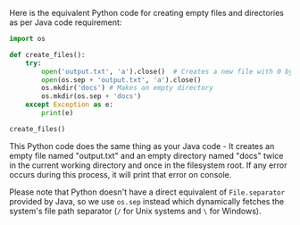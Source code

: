 Here is the equivalent Python code for creating empty files and directories as per Java code requirement:

```python
import os

def create_files():
    try:
        open('output.txt', 'a').close()  # Creates a new file with 0 bytes
        open(os.sep + 'output.txt', 'a').close()
        os.mkdir('docs') # Makes an empty directory
        os.mkdir(os.sep + 'docs')
    except Exception as e:
        print(e)

create_files()
```

This Python code does the same thing as your Java code - It creates an empty file named "output.txt" and an empty directory named "docs" twice in the current working directory and once in the filesystem root. If any error occurs during this process, it will print that error on console. 

Please note that Python doesn't have a direct equivalent of `File.separator` provided by Java, so we use `os.sep` instead which dynamically fetches the system's file path separator (`/` for Unix systems and `\` for Windows).
